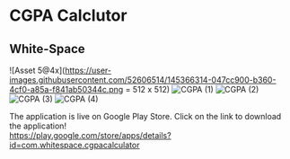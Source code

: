 # CGPA Calclutor

## White-Space

![Asset 5@4x](https://user-images.githubusercontent.com/52606514/145366314-047cc900-b360-4cf0-a85a-f841ab50344c.png = 512 x 512)
![CGPA (1)](https://user-images.githubusercontent.com/52606514/145366329-78cba2a5-fd31-4391-bc08-4081caa094a7.jpg)
![CGPA (2)](https://user-images.githubusercontent.com/52606514/145366334-76a47ddc-d05d-4885-8fd6-c34b01994824.jpg)
![CGPA (3)](https://user-images.githubusercontent.com/52606514/145366338-24796892-f5cd-465a-bdc1-9e4b9aadd80f.jpg)
![CGPA (4)](https://user-images.githubusercontent.com/52606514/145366341-d00b9261-33d1-4697-afd6-06faa4393da4.jpg)



The application is live on Google Play Store.
Click on the link to download the application! <br/>
https://play.google.com/store/apps/details?id=com.whitespace.cgpacalculator
